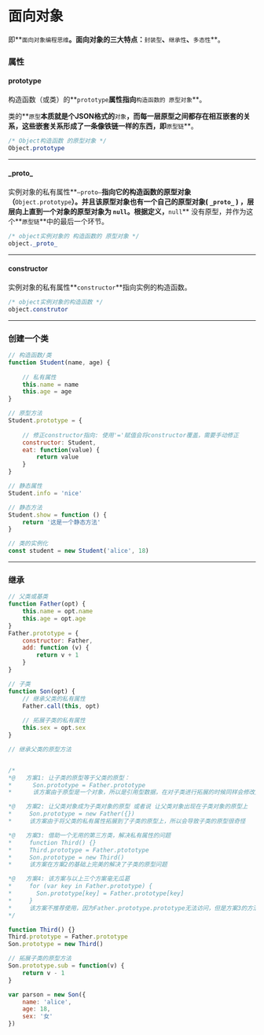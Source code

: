 # 面向对象

​	即**`面向对象编程思维`**。面向对象的三大特点：**`封装型`**、**`继承性`**、**`多态性`**。

### 属性

#### prototype

​	构造函数（或类）的**`prototype`**属性指向**`构造函数的 原型对象`**。

​	类的**`原型`**本质就是个JSON格式的**`对象`**，而每一层原型之间都存在相互嵌套的关系，这些嵌套关系形成了一条像铁链一样的东西，即**`原型链`**。

```css
/* Object构造函数 的原型对象 */
Object.prototype
```

---

#### \_proto_

​	实例对象的私有属性**`—proto—`**指向它的构造函数的原型对象（**`Object.prototype`**）。并且该原型对象也有一个自己的原型对象( **`_proto_`** ) ，层层向上直到一个对象的原型对象为 **`null`**。根据定义，**`null`** 没有原型，并作为这个**`原型链`**中的最后一个环节。	

```css
/* object实例对象的 构造函数的 原型对象 */
object._proto_ 
```

---

#### constructor

​	实例对象的私有属性**`constructor`**指向实例的构造函数。

```css
/* object实例对象的构造函数 */
object.construtor
```

---

### 创建一个类

```js
// 构造函数/类
function Student(name, age) {
    
	// 私有属性
	this.name = name
	this.age = age
}

// 原型方法
Student.prototype = {
    
	// 修正constructor指向: 使用'='赋值会将constructor覆盖，需要手动修正
	constructor: Student,
	eat: function(value) {
		return value
	}
}

// 静态属性
Student.info = 'nice'

// 静态方法
Student.show = function () {
	return '这是一个静态方法'
}

// 类的实例化
const student = new Student('alice', 18)
```

---

### 继承

```js
// 父类或基类
function Father(opt) {
	this.name = opt.name
	this.age = opt.age
}
Father.prototype = {
	constructor: Father,
	add: function (v) {
		return v + 1
	}
}

// 子类
function Son(opt) {
	// 继承父类的私有属性
	Father.call(this, opt)
    
	// 拓展子类的私有属性
	this.sex = opt.sex
}

// 继承父类的原型方法


/*
*@   方案1: 让子类的原型等于父类的原型：
*      Son.prototype = Father.prototype 
*      该方案由于原型是一个对象，所以是引用型数据，在对子类进行拓展的时候同样会修改父类

*@   方案2: 让父类对象成为子类对象的原型 或者说 让父类对象出现在子类对象的原型上
*     Son.prototype = new Father({})
*     该方案由于将父类的私有属性拓展到了子类的原型上，所以会导致子类的原型很奇怪

*@   方案3: 借助一个无用的第三方类，解决私有属性的问题
*     function Third() {}
*     Third.prototype = Father.ptototype
*     Son.prototype = new Third()
*     该方案在方案2的基础上完美的解决了子类的原型问题

*@   方案4: 该方案与以上三个方案毫无瓜葛
*     for (var key in Father.prototype) {
*     	Son.prototype[key] = Father.prototype[key]
*     }
*     该方案不推荐使用，因为Father.prototype.prototype无法访问，但是方案3的方法，Father自始至终都存在于Son的原型链上
*/

function Third() {}
Third.prototype = Father.prototype
Son.prototype = new Third()

// 拓展子类的原型方法
Son.prototype.sub = function(v) {
	return v - 1
}

var parson = new Son({
	name: 'alice',
	age: 18,
	sex: '女'
})
```

